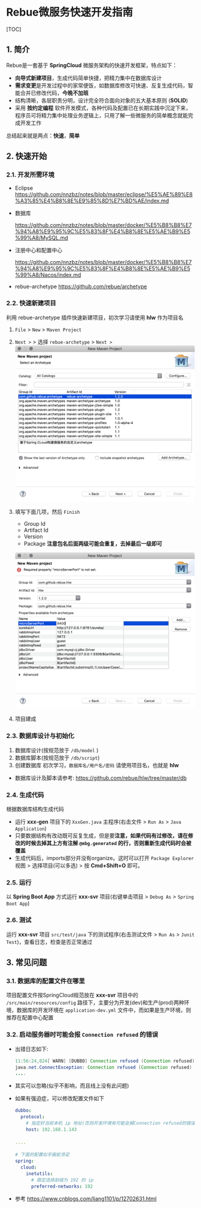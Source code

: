 # Rebue微服务快速开发指南

[TOC]

## 1. 简介

Rebue是一套基于 **SpringCloud** 微服务架构的快速开发框架，特点如下：

- **向导式新建项目**，生成代码简单快捷，把精力集中在数据库设计
- **需求变更**是开发过程中的家常便饭，如数据库修改可快速、反复生成代码，智能合并已修改代码，**今晚不加班**
- 结构清晰，各层职责分明，设计完全符合面向对象的五大基本原则 (**SOLID**)
- 采用 **按约定编程** 软件开发模式，各种代码及配置已在长期实践中沉淀下来，程序员可将精力集中处理业务逻辑上，只用了解一些微服务的简单概念就能完成开发工作

总结起来就是两点：**快速**，**简单**

## 2. 快速开始

### 2.1. 开发所需环境

- Eclipse
  <https://github.com/nnzbz/notes/blob/master/eclipse/%E5%AE%89%E8%A3%85%E4%B8%8E%E9%85%8D%E7%BD%AE/index.md>

- 数据库

  <https://github.com/nnzbz/notes/blob/master/docker/%E5%B8%B8%E7%94%A8%E9%95%9C%E5%83%8F%E4%B8%8E%E5%AE%B9%E5%99%A8/MySQL.md>

- 注册中心和配置中心

  <https://github.com/nnzbz/notes/blob/master/docker/%E5%B8%B8%E7%94%A8%E9%95%9C%E5%83%8F%E4%B8%8E%E5%AE%B9%E5%99%A8/Nacos/index.md>

- rebue-archetype
  <https://github.com/rebue/archetype>

### 2.2. 快速新建项目

利用 rebue-archetype 插件快速新建项目，初次学习请使用 **hlw** 作为项目名

1. `File` > `New` > `Maven Project`
2. `Next >` > 选择 `rebue-archetype` > `Next >`
  ![选择archetype](选择archetype.png)
3. 填写下面几项，然后 `Finish`
   - Group Id
   - Artifact Id
   - Version
   - Package **注意包名后面两级可能会重复，去掉最后一级即可**

   ![配置参数](配置参数.png)
4. 项目建成

### 2.3. 数据库设计与初始化

1. 数据库设计(按规范放于 `/db/model` )
2. 数据库脚本(按规范放于 `/db/script`)
3. 创建数据库
   初次学习，`数据库名/用户名/密码` 请使用项目名，也就是 **hlw**

- 数据库设计及脚本请参考: <https://github.com/rebue/hlw/tree/master/db>

### 2.4. 生成代码

根据数据库结构生成代码

- 运行 **xxx-gen** 项目下的 `XxxGen.java` 主程序(右击文件 > `Run As` > `Java Application`)
- 只要数据结构有改动既可反复生成，但是要**注意，如果代码有过修改，请在修改的时候去掉其上方有注解 `@mbg.generated` 的行，否则重新生成代码时会被覆盖**
- 生成代码后，imports部分并没有organize。这时可以打开 `Package Explorer` 视图 > 选择项目(可以多选) > 按 **Cmd+Shift+O** 即可。

### 2.5. 运行

以 **Spring Boot App** 方式运行 **xxx-svr** 项目(右键单击项目 > `Debug As` > `Spring Boot App`)

### 2.6. 测试

运行 **xxx-svr** 项目 `src/test/java` 下的测试程序(右击测试文件 > `Run As` > `Junit Test`)，查看日志，检查是否正常通过

## 3. 常见问题

### 3.1. 数据库的配置文件在哪里

项目配置文件按SpringCloud规范放在 **xxx-svr** 项目中的 `/src/main/resources/config` 路径下，主要分为开发(dev)和生产(prod)两种环境，数据库的开发环境在 `application-dev.yml` 文件中，而如果是生产环境，则推荐在配置中心配置

### 3.2. 启动服务器时可能会报 `Connection refused` 的错误

- 出错日志如下:
  
  ```java
  11:56:24,024[ WARN] [DUBBO] Connection refused (Connection refused), dubbo version: 2.7.6, current host: 127.0.1.1[,,,]---org.apache.dubbo.config.ServiceConfig.findConfigedHosts(ServiceConfig.java:592) main
  java.net.ConnectException: Connection refused (Connection refused)
  ....
  ```

- 其实可以忽略(似乎不影响，而且线上没有此问题)
- 如果有强迫症，可以修改配置文件如下

  ```yaml
  dubbo:
    protocol:
      # 指定好当前本机 ip 地址(否则开发环境有可能会报Connection refused的错误)
      host: 192.168.1.143
  
  ....

  # 下面的配置似乎画蛇添足
  spring:
    cloud:
      inetutils:
        # 限定选择前缀为 192 的 ip
        preferred-networks: 192
  ```

- 参考
  <https://www.cnblogs.com/liang1101/p/12702631.html>
